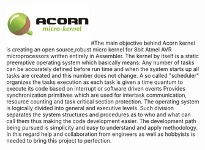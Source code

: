 ![Acorn kernel](screenshots/logo.jpg)
#The main objective behind Acorn kernel is creating an open source,robust micro kernel for 8bit Atmel AVR microprocessors written entirely in Assembler. The kernel by itself is a static preemptive operating system which basically means:
Any number of tasks can be accurately defined before run time and when the system starts up all tasks are created and this number does not change.
A so called "scheduler" organizes the tasks execution as each task is given a time quantum to execute its code based on interrupt or software driven events
Provides synchronization primitives which are used for intertask communication, resource counting and task critical section protection.
The operating system is logically divided into general and executive levels. Such division separates the system structures and procedures as to who and what can call them thus making the code development easier.
The development path being pursued is simplicity and easy to understand and apply methodology. In this regard help and collaboration from engineers as well as hobbyists is needed to bring this project to perfection.
